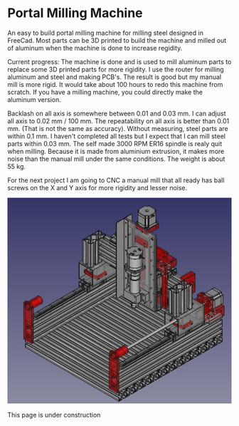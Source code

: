 # Portal Milling Machine
An easy to build portal milling machine for milling steel designed in FreeCad.
Most parts can be 3D printed to build the machine and milled out of aluminum when the machine is done to increase regidity.

Current progress: The machine is done and is used to mill aluminum parts to replace some 3D printed parts for more rigidity. I use the router for milling aluminum and steel and making PCB's. The result is good but my manual mill is more rigid.
It would take about 100 hours to redo this machine from scratch. If you have a milling machine, you could directly make the aluminum version.

Backlash on all axis is somewhere between 0.01 and 0.03 mm.
I can adjust all axis to 0.02 mm / 100 mm.
The repeatability on all axis is better than 0.01 mm. (That is not the same as accuracy).
Without measuring, steel parts are within 0.1 mm. I haven't completed all tests but I expect that I can mill steel parts within 0.03 mm.
The self made 3000 RPM ER16 spindle is realy quit when milling. Because it is made from aluminium extrusion, it makes more noise than the manual mill under the same conditions.
The weight is about 55 kg.

For the next project I am going to CNC a manual mill that all ready has ball screws on the X and Y axis for more rigidity and lesser noise.

![MillingMachine](https://raw.githubusercontent.com/MetalWorkerTools/PortalMillingMachine/main/./MillingMachine/MillingMachine.jpg)

This page is under construction
